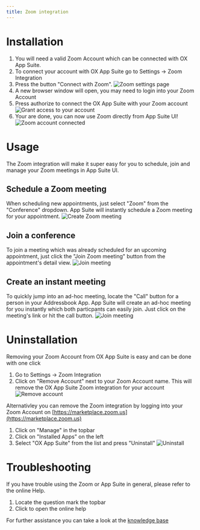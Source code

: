 ```yaml
---
title: Zoom integration
---
```

# Installation
1. You will need a valid Zoom Account which can be connected with OX App Suite.
2. To connect your account with OX App Suite go to Settings -> Zoom Integration
3. Press the button "Connect with Zoom". ![Zoom settings page](zoom_no_account.png)
4. A new browser window will open, you may need to login into your Zoom Account
5. Press authorize to connect the OX App Suite with your Zoom account ![Grant access to your account](zoom_grant.png)
6. Your are done, you can now use Zoom directly from  App Suite UI! ![Zoom account connected](zoom_remove.png)

# Usage

The Zoom integration will make it super easy for you to schedule, join and manage your Zoom meetings in App Suite UI.

## Schedule a Zoom meeting
When scheduling new appointments, just select "Zoom" from the "Conference" dropdown. App Suite will instantly schedule a Zoom meeting for your appointment.
![Create Zoom meeting](zoom_create_meeting.png)

## Join a conference
To join a meeting which was already scheduled for an upcoming appointment, just click the "Join Zoom meeting" button from the appointment's detail view.
![Join meeting](zoom_join.png)

## Create an instant meeting
To quickly jump into an ad-hoc meeting, locate the "Call" button for a person in your Addressbook App. App Suite will create an ad-hoc meeting for you instantly which both particpants can easily join. Just click on the meeting's link or hit the call button.
![Join meeting](zoom_call.png)

# Uninstallation

Removing your Zoom Account from OX App Suite is easy and can be done with one click
1. Go to Settings -> Zoom Integration
2. Click on "Remove Account" next to your Zoom Account name. This will remove the OX App Suite Zoom integration for your account ![Remove account](zoom_remove.png)


Alternativley you can remove the Zoom integration by logging into your Zoom Account on [https://marketplace.zoom.us](https://marketplace.zoom.us)
1. Click on "Manage" in the topbar
2. Click on "Installed Apps" on the left
3. Select "OX App Suite" from the list and press "Uninstall" ![Uninstall](zoom_marketplace.png)
# Troubleshooting
If you have trouble using the Zoom or App Suite in general, please refer to the online Help.
1. Locate the question mark the topbar
2. Click to open the online help

For further assistance you can take a look at the [knowledge base](https://confluence-public.open-xchange.com/display/SKB)

